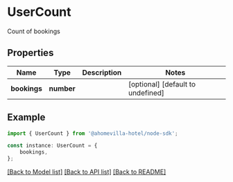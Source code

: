 # UserCount

Count of bookings

## Properties

Name | Type | Description | Notes
------------ | ------------- | ------------- | -------------
**bookings** | **number** |  | [optional] [default to undefined]

## Example

```typescript
import { UserCount } from '@ahomevilla-hotel/node-sdk';

const instance: UserCount = {
    bookings,
};
```

[[Back to Model list]](../README.md#documentation-for-models) [[Back to API list]](../README.md#documentation-for-api-endpoints) [[Back to README]](../README.md)
